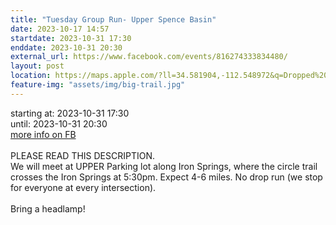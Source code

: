 ```yaml
---
title: "Tuesday Group Run- Upper Spence Basin"
date: 2023-10-17 14:57
startdate: 2023-10-31 17:30
enddate: 2023-10-31 20:30
external_url: https://www.facebook.com/events/816274333834480/
layout: post
location: https://maps.apple.com/?ll=34.581904,-112.548972&q=Dropped%20Pin&_ext=EiYpaevoe+dJQUAxxHG9OnsjXMA558AO2A1LQUBB5GbvdsgiXMBQBA%3D%3D&t=h
feature-img: "assets/img/big-trail.jpg"
---
```


starting at: 2023-10-31 17:30<br>until: 2023-10-31 20:30<br><a href="https://www.facebook.com/events/816274333834480/">more info on FB</a><br><br>PLEASE READ THIS DESCRIPTION. <br>
  We will meet at UPPER Parking lot along Iron Springs, where the circle trail crosses the Iron Springs at 5&#58;30pm. Expect 4-6 miles. No drop run (we stop for everyone at every intersection). <br>
  <br>
  Bring a headlamp!<br>
  <br>
  

